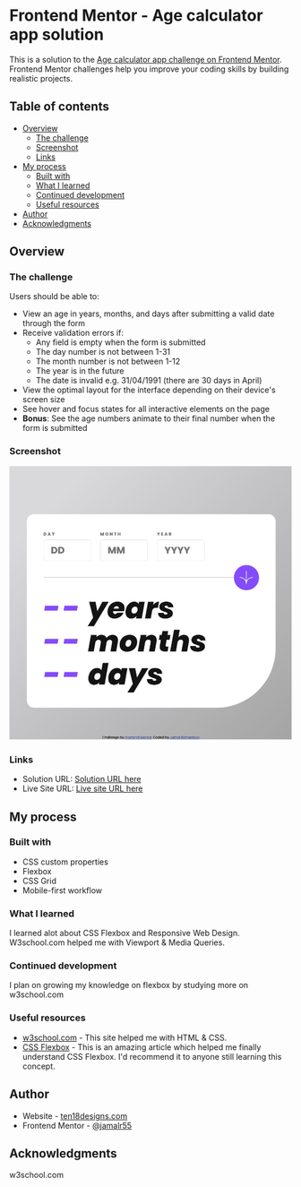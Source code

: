 # Frontend Mentor - Age calculator app solution

This is a solution to the [Age calculator app challenge on Frontend Mentor](https://www.frontendmentor.io/challenges/age-calculator-app-dF9DFFpj-Q). Frontend Mentor challenges help you improve your coding skills by building realistic projects.

## Table of contents

- [Overview](#overview)
  - [The challenge](#the-challenge)
  - [Screenshot](#screenshot)
  - [Links](#links)
- [My process](#my-process)
  - [Built with](#built-with)
  - [What I learned](#what-i-learned)
  - [Continued development](#continued-development)
  - [Useful resources](#useful-resources)
- [Author](#author)
- [Acknowledgments](#acknowledgments)

## Overview

### The challenge

Users should be able to:

- View an age in years, months, and days after submitting a valid date through the form
- Receive validation errors if:
  - Any field is empty when the form is submitted
  - The day number is not between 1-31
  - The month number is not between 1-12
  - The year is in the future
  - The date is invalid e.g. 31/04/1991 (there are 30 days in April)
- View the optimal layout for the interface depending on their device's screen size
- See hover and focus states for all interactive elements on the page
- **Bonus**: See the age numbers animate to their final number when the form is submitted

### Screenshot

![](assets/images/screenshot.jpg)

### Links

- Solution URL: [Solution URL here](https://github.com/jamalr55/Age-calculator-app)
- Live Site URL: [Live site URL here](https://rococo-manatee-d32474.netlify.app/)

## My process

### Built with

- CSS custom properties
- Flexbox
- CSS Grid
- Mobile-first workflow

### What I learned

I learned alot about CSS Flexbox and Responsive Web Design. W3school.com helped me with Viewport & Media Queries.

### Continued development

I plan on growing my knowledge on flexbox by studying more on w3school.com

### Useful resources

- [w3school.com](https://www.w3schools.com/) - This site helped me with HTML & CSS.
- [CSS Flexbox](https://www.w3schools.com/css/css3_flexbox.asp) - This is an amazing article which helped me finally understand CSS Flexbox. I'd recommend it to anyone still learning this concept.

## Author

- Website - [ten18designs.com](https://www.ten18designs.com/)
- Frontend Mentor - [@jamalr55](https://www.frontendmentor.io/profile/jamalr55)

## Acknowledgments

w3school.com
